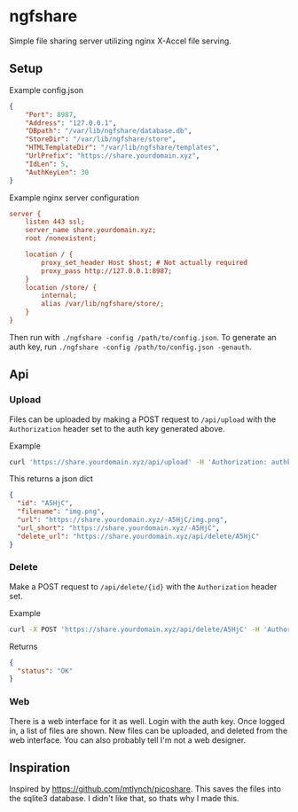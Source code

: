# ngfshare

Simple file sharing server utilizing nginx X-Accel file serving.

## Setup

Example config.json
```json
{
    "Port": 8987,
    "Address": "127.0.0.1",
    "DBpath": "/var/lib/ngfshare/database.db",
    "StoreDir": "/var/lib/ngfshare/store",
    "HTMLTemplateDir": "/var/lib/ngfshare/templates",
    "UrlPrefix": "https://share.yourdomain.xyz",
    "IdLen": 5,
    "AuthKeyLen": 30
}
```

Example nginx server configuration
```cfg
server {
    listen 443 ssl;
    server_name share.yourdomain.xyz;
    root /nonexistent;

    location / {
        proxy_set_header Host $host; # Not actually required
        proxy_pass http://127.0.0.1:8987;
    }
    location /store/ {
        internal;
        alias /var/lib/ngfshare/store/;
    }
}
```

Then run with `./ngfshare -config /path/to/config.json`. To generate an auth key, run `./ngfshare -config /path/to/config.json -genauth`.

## Api
### Upload
Files can be uploaded by making a POST request to `/api/upload` with the `Authorization` header set to the auth key generated above.

Example
```sh
curl 'https://share.yourdomain.xyz/api/upload' -H 'Authorization: authkey' -F 'file=@img.png'
```

This returns a json dict
```json
{
  "id": "A5HjC",
  "filename": "img.png",
  "url": "https://share.yourdomain.xyz/-A5HjC/img.png",
  "url_short": "https://share.yourdomain.xyz/-A5HjC",
  "delete_url": "https://share.yourdomain.xyz/api/delete/A5HjC"
}
```

### Delete
Make a POST request to `/api/delete/{id}` with the `Authorization` header set.

Example
```sh
curl -X POST 'https://share.yourdomain.xyz/api/delete/A5HjC' -H 'Authorization: authkey'
```

Returns
```json
{
  "status": "OK"
}
```

### Web
There is a web interface for it as well. Login with the auth key. Once logged in, a list of files are shown. New files can be uploaded, and deleted from the web interface. You can also probably tell I'm not a web designer.

## Inspiration
Inspired by https://github.com/mtlynch/picoshare. This saves the files into the sqlite3 database. I didn't like that, so thats why I made this.
